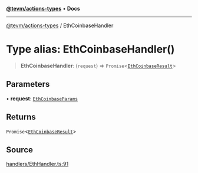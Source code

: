 [**@tevm/actions-types**](../README.md) • **Docs**

***

[@tevm/actions-types](../globals.md) / EthCoinbaseHandler

# Type alias: EthCoinbaseHandler()

> **EthCoinbaseHandler**: (`request`) => `Promise`\<[`EthCoinbaseResult`](EthCoinbaseResult.md)\>

## Parameters

• **request**: [`EthCoinbaseParams`](EthCoinbaseParams.md)

## Returns

`Promise`\<[`EthCoinbaseResult`](EthCoinbaseResult.md)\>

## Source

[handlers/EthHandler.ts:91](https://github.com/evmts/tevm-monorepo/blob/main/packages/actions-types/src/handlers/EthHandler.ts#L91)
